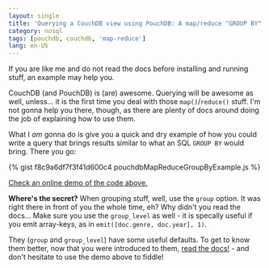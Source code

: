 ```yaml
---
layout: single
title: 'Querying a CouchDB view using PouchDB: A map/reduce "GROUP BY" example'
category: nosql
tags: [pouchdb, couchdb, 'map-reduce']
lang: en-US
---
```

If you are like me and do not read the docs before installing and running stuff, an example may help you.

CouchDB (and PouchDB) is (are) awesome. Querying will be awesome as well, unless... it is the first time you deal with those `map()`/`reduce()` stuff.<!--more--> I'm not gonna help you there, though, as there are plenty of docs around doing the job of explaining how to use them.

What I *am* gonna do is give you a quick and dry example of how you could write a query that brings results similar to what an SQL `GROUP BY` would bring. There you go:

{% gist f8c9a6df7f3f41d600c4 pouchdbMapReduceGroupByExample.js %}

[Check an online demo of the code above.](http://jsbin.com/vijaga/1/edit?html,js,output)

**Where's the secret?** When grouping stuff, well, use the `group` option. It was right there in front of you the whole time, eh? Why didn't you read the docs... Make sure you use the `group_level` as well - it is specally useful if you emit array-keys, as in `emit([doc.genre, doc.year], 1)`.

They (`group` and `group_level`) have some useful defaults. To get to know them better, now that you were introduced to them, [read the docs!](http://pouchdb.com/api.html#query_database) - and don't hesitate to use the demo above to fiddle!